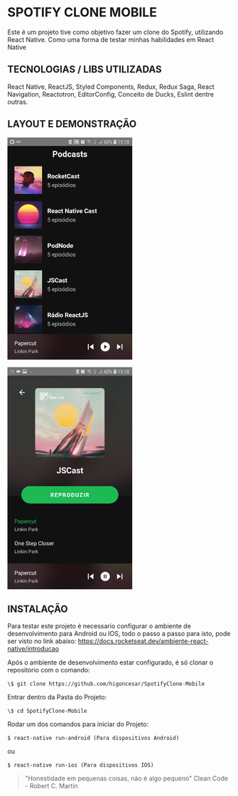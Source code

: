 # SPOTIFY CLONE MOBILE

Este é um projeto tive como objetivo fazer um clone do Spotify, utilizando React Native. Como uma forma de testar minhas habilidades em React Native

## TECNOLOGIAS / LIBS UTILIZADAS

React Native, ReactJS, Styled Components, Redux, Redux Saga, React Navigation, Reactotron, EditorConfig, Conceito de Ducks, Eslint dentre outras.

## LAYOUT E DEMONSTRAÇÃO

![Home](/assets/home.png)

![Playlist](/assets/playlist.png)

## INSTALAÇÃO

Para testar este projeto é necessario configurar o ambiente de desenvolvimento para Android ou IOS, todo o passo a passo para isto, pode ser visto no link abaixo:
https://docs.rocketseat.dev/ambiente-react-native/introducao

Após o ambiente de desenvolvimento estar configurado, é só clonar o repositorio com o comando:

```
\$ git clone https://github.com/higoncesar/SpotifyClone-Mobile
```

Entrar dentro da Pasta do Projeto:

```
\$ cd SpotifyClone-Mobile
```

Rodar um dos comandos para iniciar do Projeto:

```
$ react-native run-android (Para dispositivos Android)
```

ou

```
$ react-native run-ios (Para dispositivos IOS)
```

> "Honestidade em pequenas coisas, não é algo pequeno"
> Clean Code - Robert C. Martin

